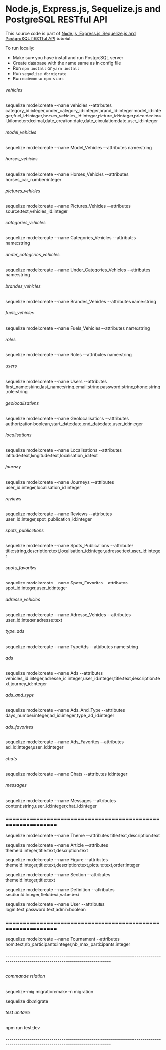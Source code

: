 # Node.js, Express.js, Sequelize.js and PostgreSQL RESTful API

This source code is part of [Node.js, Express.js, Sequelize.js and PostgreSQL RESTful API](https://www.djamware.com/post/5b56a6cc80aca707dd4f65a9/nodejs-expressjs-sequelizejs-and-postgresql-restful-api) tutorial.

To run locally:

- Make sure you have install and run PostgreSQL server
- Create database with the name same as in config file
- Run `npm install` or `yarn install`
- Run `sequelize db:migrate`
- Run `nodemon` or `npm start`

###### vehicles

sequelize model:create --name vehicles --attributes category_id:integer,under_category_id:integer,brand_id:integer,model_id:integer,fuel_id:integer,horses_vehicles_id:integer,picture_id:integer,price:decimal,kilometer:decimal,date_creation:date,date_circulation:date,user_id:integer

###### model_vehicles

sequelize model:create --name Model_Vehicles --attributes name:string

###### horses_vehicles

sequelize model:create --name Horses_Vehicles --attributes horses_car_number:integer

###### pictures_vehicles

sequelize model:create --name Pictures_Vehicles --attributes source:text,vehicles_id:integer

###### categories_vehicles

sequelize model:create --name Categories_Vehicles --attributes name:string

###### under_categories_vehicles

sequelize model:create --name Under_Categories_Vehicles --attributes name:string

###### brandes_vehicles

sequelize model:create --name Brandes_Vehicles --attributes name:string

###### fuels_vehicles

sequelize model:create --name Fuels_Vehicles --attributes name:string

###### roles

sequelize model:create --name Roles --attributes name:string

###### users

sequelize model:create --name Users --attributes first_name:string,last_name:string,email:string,password:string,phone:string,role:string

###### geolocalisations

sequelize model:create --name Geolocalisations --attributes authorization:boolean,start_date:date,end_date:date,user_id:integer

###### localisations

sequelize model:create --name Localisations --attributes latitude:text,longitude:text,localisation_id:text

###### journey

sequelize model:create --name Journeys --attributes user_id:integer,localisation_id:integer

###### reviews

sequelize model:create --name Reviews --attributes user_id:integer,spot_publication_id:integer

###### spots_publications

sequelize model:create --name Spots_Publications --attributes title:string,description:text,localisation_id:integer,adresse:text,user_id:integer

###### spots_favorites

sequelize model:create --name Spots_Favorites --attributes spot_id:integer,user_id:integer

###### adresse_vehicles

sequelize model:create --name Adresse_Vehicles --attributes user_id:integer,adresse:text

###### type_ads

sequelize model:create --name TypeAds --attributes name:string

###### ads

sequelize model:create --name Ads --attributes vehicles_id:integer,adresse_id:integer,user_id:integer,title:text,description:text,journey_id:integer

###### ads_and_type

sequelize model:create --name Ads_And_Type --attributes days_number:integer,ad_id:integer,type_ad_id:integer

###### ads_favorites

sequelize model:create --name Ads_Favorites --attributes ad_id:integer,user_id:integer

###### chats

sequelize model:create --name Chats --attributes id:integer

###### messages

sequelize model:create --name Messages --attributes content:string,user_id:integer,chat_id:integer

### ============================================================

sequelize model:create --name Theme --attributes title:text,description:text

sequelize model:create --name Article --attributes themeId:integer,title:text,description:text

sequelize model:create --name Figure --attributes themeId:integer,title:text,description:text,picture:text,order:integer

sequelize model:create --name Section --attributes themeId:integer,title:text

sequelize model:create --name Definition --attributes sectionId:integer,field:text,value:text

sequelize model:create --name User --attributes login:text,password:text,admin:boolean

### ============================================================

sequelize model:create --name Tournament --attributes nom:text,nb_participants:integer,nb_max_participants:integer

###### -----------------------------------------------------------------------------------------------------------------------------------

###### commande relation

sequelize-mig migration:make -n migration

sequelize db:migrate

###### test unitaire

npm run test:dev

###### -----------------------------------------------------------------------------------------------------------------------------------
